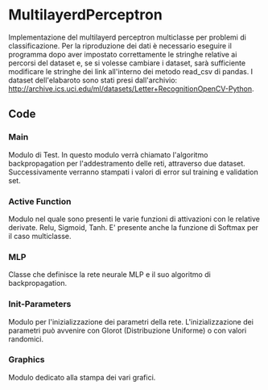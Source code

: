 # MultilayerdPerceptron
Implementazione del multilayerd perceptron multiclasse per problemi di classificazione. Per la riproduzione dei dati è necessario eseguire il programma dopo aver impostato correttamente le stringhe relative ai percorsi del dataset e, se si volesse cambiare i dataset, sarà sufficiente modificare le stringhe dei link all'interno dei metodo read_csv di pandas. I dataset dell'elabaroto sono stati presi dall'archivio: http://archive.ics.uci.edu/ml/datasets/Letter+RecognitionOpenCV-Python.

## Code

### Main
Modulo di Test. In questo modulo verrà chiamato l'algoritmo backpropagation per l'addestramento delle reti, attraverso due dataset. Successivamente verranno stampati i valori di error sul training e validation set.

### Active Function
Modulo nel quale sono presenti le varie funzioni di attivazioni con le relative derivate. Relu, Sigmoid, Tanh. E' presente anche la funzione di Softmax per il caso multiclasse.

### MLP
Classe che definisce la rete neurale MLP e il suo algoritmo di backpropagation.

### Init-Parameters
Modulo per l'inizializzazione dei parametri della rete. L'inizializzazione dei parametri può avvenire con Glorot (Distribuzione Uniforme) o con valori randomici.

### Graphics
Modulo dedicato alla stampa dei vari grafici.
